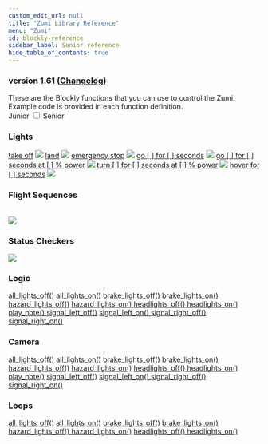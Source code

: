 ```yaml
---
custom_edit_url: null
title: "Zumi Library Reference"
menu: "Zumi"
id: blockly-reference
sidebar_label: Senior reference
hide_table_of_contents: true
---
```


<h3 class="homeDocLandingVersion">version 1.61 (<a class="orange-link" href="/doc-v2/docs/zumi/home/zumi-changelog">Changelog</a>)</h3>
These are the Blockly functions that you can use to control the Zumi. Example code is provided in each function definition.

<div class="center">
    <span class="label-toggle">Junior</span>
<label onClick={function hi(){if(document.getElementById("juniorSeniorSelector").checked){window.location.href = "/doc-v2/docs/zumi/home/blockly-reference-senior"}}} class="switch">
 <input id="juniorSeniorSelector" type="checkbox" />
  <span class="slider round"></span> 
</label><span class="label-toggle">Senior</span>
</div>

<div class="boxLanding">
  <div class="parentContainer">
  <div class="box-reference-shadow">
  <h3>Lights</h3>
    <a href="#">take off</a>
    <img src="/doc-v2/img/takeoff.png"></img>
    <a href="#">land</a>
      <img src="/doc-v2/img/land.png"></img>
    <a href="#">emergency stop</a>
      <img src="/doc-v2/img/emergency_stop.png"></img>
    <a href="#"> go [ ] for [ ] seconds</a>
      <img src="/doc-v2/img/go_for_seconds.png"></img>
    <a href="#">go [ ] for [ ] seconds at [ ] % power</a>
      <img src="/doc-v2/img/go_for_seconds_at_power.png"></img>
    <a href="#">turn [ ] for [ ] seconds at [ ] % power</a>
      <img src="/doc-v2/img/turn_for_seconds_at_power.png"></img>
    <a href="#">hover for [ ] seconds</a>
      <img src="/doc-v2/img/hover.png"></img>  
  </div>
  </div>
  <div  class="parentContainer">
    <div class="box-reference-shadow">
    <h3> Flight Sequences</h3>
    <br />
    <div class="boxLandingColumn2">
        <img src="/doc-v2/img/flips.png"></img>
    </div>
    </div>
  </div>
    <div  class="parentContainer">
     <div class="box-reference-shadow">
    <h3> Status Checkers</h3>
    <div class="boxLandingColumn2"> 
        <img src="/doc-v2/img/code_is_running.png"></img>
    </div>
    </div>
  </div>
</div>
<div class="boxLanding marginTop25">
 <div class="box-reference-shadow">
  <div class="parentContainer">
    <h3>Logic</h3>
    <a href="#">all_lights_off()</a>
    <a href="#">all_lights_on()</a>
    <a href="#">brake_lights_off()</a>
    <a href="#">brake_lights_on()</a>
    <a href="#">hazard_lights_off()</a>
    <a href="#">hazard_lights_on() </a>
    <a href="#">headlights_off() </a>
    <a href="#">headlights_on()</a>
    <a href="#">play_note() </a>
    <a href="#">signal_left_off()</a> 
    <a href="#">signal_left_on() </a>
    <a href="#">signal_right_off() </a>
    <a href="#">signal_right_on()</a>
  </div>
  </div>
  <div class="parentContainer">
   <div class="box-reference-shadow">
    <h3>Camera</h3>
    <a href="#">all_lights_off()</a>
    <a href="#">all_lights_on()</a>
    <a href="#">brake_lights_off() </a>
    <a href="#">brake_lights_on()</a>
    <a href="#">hazard_lights_off()</a>
    <a href="#">hazard_lights_on()</a>
    <a href="#">headlights_off() </a>
    <a href="#">headlights_on()</a>
    <a href="#">play_note()</a>
    <a href="#">signal_left_off()</a> 
    <a href="#">signal_left_on() </a>
    <a href="#">signal_right_off()</a>
    <a href="#">signal_right_on()</a>
  </div>
  </div>
  <div class="parentContainer">
   <div class="box-reference-shadow">
  <h3>Loops</h3>
    <a href="#">all_lights_off()</a> 
    <a href="#">all_lights_on()</a>
    <a href="#">brake_lights_off()</a>
    <a href="#">brake_lights_on()</a>
    <a href="#">hazard_lights_off() </a>
    <a href="#">hazard_lights_on()</a>
    <a href="#">headlights_off() </a>
    <a href="#">headlights_on()</a>
  </div>
  </div>
</div>

